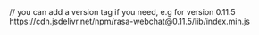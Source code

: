 <div id="webchat"></div>
<script src="https://cdn.jsdelivr.net/npm/rasa-webchat/lib/index.min.js"></script>
// you can add a version tag if you need, e.g for version 0.11.5 https://cdn.jsdelivr.net/npm/rasa-webchat@0.11.5/lib/index.min.js
<script>
  WebChat.default.init({
    selector: "#webchat",
    initPayload: "/get_started",
    customData: {"language": "en"}, // arbitrary custom data. Stay minimal as this will be added to the socket
    socketUrl: "http://localhost:5500",
    socketPath: "/socket.io/",
    title: "Title",
    subtitle: "Subtitle",
    params: {"storage": "session"} // can be set to "local"  or "session". details in storage section.
  })
</script>
